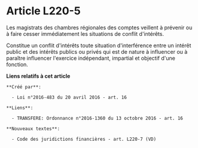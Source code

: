 # Article L220-5

Les magistrats des chambres régionales des comptes veillent à prévenir ou à faire cesser immédiatement les situations de
conflit d'intérêts.

Constitue un conflit d'intérêts toute situation d'interférence entre un intérêt public et des intérêts publics ou privés qui
est de nature à influencer ou à paraître influencer l'exercice indépendant, impartial et objectif d'une fonction.

**Liens relatifs à cet article**

	**Créé par**:

	  - Loi n°2016-483 du 20 avril 2016 - art. 16

	**Liens**:

	  - TRANSFERE: Ordonnance n°2016-1360 du 13 octobre 2016 - art. 16

	**Nouveaux textes**:

	  - Code des juridictions financières - art. L220-7 (VD)

